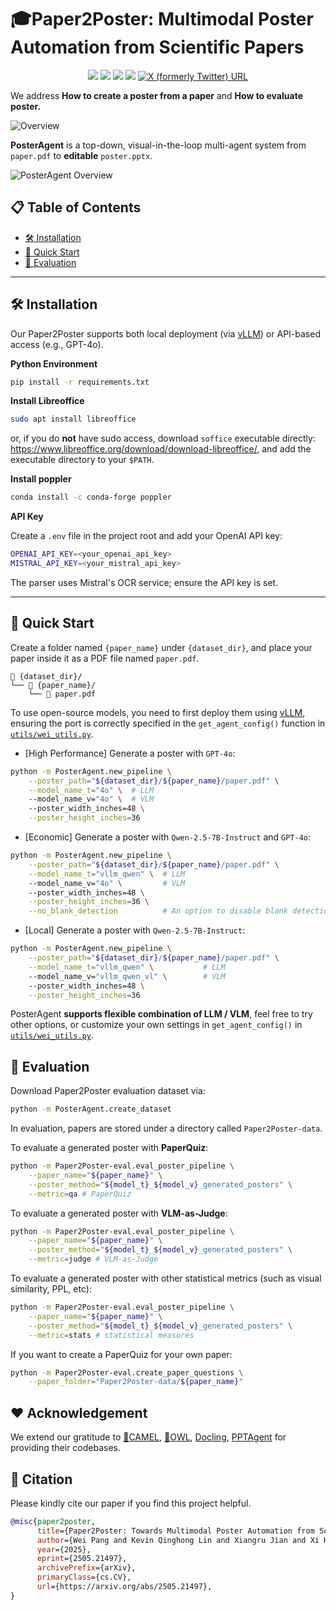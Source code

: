 # 🎓Paper2Poster: Multimodal Poster Automation from Scientific Papers

<p align="center">
  <a href="https://arxiv.org/abs/2505.21497" target="_blank"><img src="https://img.shields.io/badge/arXiv-2505.21497-red"></a>
  <a href="https://paper2poster.github.io/" target="_blank"><img src="https://img.shields.io/badge/Project-Page-brightgreen"></a>
  <a href="https://huggingface.co/datasets/Paper2Poster/Paper2Poster" target="_blank"><img src="https://img.shields.io/badge/%F0%9F%A4%97%20Hugging%20Face-Dataset-orange"></a>
  <a href="https://huggingface.co/papers/2505.21497" target="_blank"><img src="https://img.shields.io/badge/%F0%9F%A4%97%20Hugging%20Face-Daily Papers-red"></a>
  <a href="https://x.com/_akhaliq/status/1927721150584390129" target="_blank"><img alt="X (formerly Twitter) URL" src="https://img.shields.io/twitter/url?url=https%3A%2F%2Fx.com%2F_akhaliq%2Fstatus%2F1927721150584390129"></a>    
</p>

We address **How to create a poster from a paper** and **How to evaluate poster.**

![Overview](./assets/overall.png)

<!--## 📚 Introduction-->

**PosterAgent** is a top-down, visual-in-the-loop multi-agent system from `paper.pdf` to **editable** `poster.pptx`.

![PosterAgent Overview](./assets/posteragent.png)

<!--A Top-down, visual-in-the-loop, efficient multi-agent pipeline, which includes (a) Parser distills the paper into a structured asset library; the (b) Planner aligns text–visual pairs into a binary‐tree layout that preserves reading order and spatial balance; and the (c) Painter-Commentor loop refines each panel by executing rendering code and using VLM feedback to eliminate overflow and ensure alignment.-->

<!--![Paper2Poster Overview](./assets/paperquiz.png)-->

<!--**Paper2Poster:** A benchmark for paper to poster generation, paired with human generated poster, with a comprehensive evaluation suite, including metrics like **Visual Quality**, **Textual Coherence**, **VLM-as-Judge** and **PaperQuiz**. Notably, PaperQuiz is a novel evaluation which assume A Good poster should convey core paper content visually.-->

## 📋 Table of Contents

<!--- [📚 Introduction](#-introduction)-->
- [🛠️ Installation](#-installation)
- [🚀 Quick Start](#-quick-start)
- [🔮 Evaluation](#-evaluation)
---

## 🛠️ Installation
Our Paper2Poster supports both local deployment (via [vLLM](https://docs.vllm.ai/en/v0.6.6/getting_started/installation.html)) or API-based access (e.g., GPT-4o).

**Python Environment**
```bash
pip install -r requirements.txt
```

**Install Libreoffice**
```bash
sudo apt install libreoffice
```

or, if you do **not** have sudo access, download `soffice` executable directly: https://www.libreoffice.org/download/download-libreoffice/, and add the executable directory to your `$PATH`.

**Install poppler**
```bash
conda install -c conda-forge poppler
```

**API Key**

Create a `.env` file in the project root and add your OpenAI API key:

```bash
OPENAI_API_KEY=<your_openai_api_key>
MISTRAL_API_KEY=<your_mistral_api_key>
```
The parser uses Mistral's OCR service; ensure the API key is set.

---

## 🚀 Quick Start
Create a folder named `{paper_name}` under `{dataset_dir}`, and place your paper inside it as a PDF file named `paper.pdf`.
```
📁 {dataset_dir}/
└── 📁 {paper_name}/
    └── 📄 paper.pdf
```
To use open-source models, you need to first deploy them using [vLLM](https://docs.vllm.ai/en/v0.6.6/getting_started/installation.html), ensuring the port is correctly specified in the `get_agent_config()` function in [`utils/wei_utils.py`](utils/wei_utils.py).

- [High Performance] Generate a poster with `GPT-4o`:

```bash
python -m PosterAgent.new_pipeline \
    --poster_path="${dataset_dir}/${paper_name}/paper.pdf" \
    --model_name_t="4o" \  # LLM
    --model_name_v="4o" \  # VLM
    --poster_width_inches=48 \
    --poster_height_inches=36
```

- [Economic] Generate a poster with `Qwen-2.5-7B-Instruct` and `GPT-4o`:

```bash
python -m PosterAgent.new_pipeline \
    --poster_path="${dataset_dir}/${paper_name}/paper.pdf" \
    --model_name_t="vllm_qwen" \  # LLM
    --model_name_v="4o" \         # VLM
    --poster_width_inches=48 \
    --poster_height_inches=36 \
    --no_blank_detection          # An option to disable blank detection
```

- [Local] Generate a poster with `Qwen-2.5-7B-Instruct`:

```bash
python -m PosterAgent.new_pipeline \
    --poster_path="${dataset_dir}/${paper_name}/paper.pdf" \
    --model_name_t="vllm_qwen" \           # LLM
    --model_name_v="vllm_qwen_vl" \        # VLM
    --poster_width_inches=48 \
    --poster_height_inches=36
```

PosterAgent **supports flexible combination of LLM / VLM**, feel free to try other options, or customize your own settings in `get_agent_config()` in [`utils/wei_utils.py`](utils/wei_utils.py).

## 🔮 Evaluation
Download Paper2Poster evaluation dataset via:
```bash
python -m PosterAgent.create_dataset
```

In evaluation, papers are stored under a directory called `Paper2Poster-data`.

To evaluate a generated poster with **PaperQuiz**:
```bash
python -m Paper2Poster-eval.eval_poster_pipeline \
    --paper_name="${paper_name}" \
    --poster_method="${model_t}_${model_v}_generated_posters" \
    --metric=qa # PaperQuiz
```

To evaluate a generated poster with **VLM-as-Judge**:
```bash
python -m Paper2Poster-eval.eval_poster_pipeline \
    --paper_name="${paper_name}" \
    --poster_method="${model_t}_${model_v}_generated_posters" \
    --metric=judge # VLM-as-Judge
```

To evaluate a generated poster with other statistical metrics (such as visual similarity, PPL, etc):
```bash
python -m Paper2Poster-eval.eval_poster_pipeline \
    --paper_name="${paper_name}" \
    --poster_method="${model_t}_${model_v}_generated_posters" \
    --metric=stats # statistical measures
```

If you want to create a PaperQuiz for your own paper:
```bash
python -m Paper2Poster-eval.create_paper_questions \
    --paper_folder="Paper2Poster-data/${paper_name}"
```

## ❤ Acknowledgement
We extend our gratitude to [🐫CAMEL](https://github.com/camel-ai/camel), [🦉OWL](https://github.com/camel-ai/owl), [Docling](https://github.com/docling-project/docling), [PPTAgent](https://github.com/icip-cas/PPTAgent) for providing their codebases.

## 📖 Citation

Please kindly cite our paper if you find this project helpful.

```bibtex
@misc{paper2poster,
      title={Paper2Poster: Towards Multimodal Poster Automation from Scientific Papers}, 
      author={Wei Pang and Kevin Qinghong Lin and Xiangru Jian and Xi He and Philip Torr},
      year={2025},
      eprint={2505.21497},
      archivePrefix={arXiv},
      primaryClass={cs.CV},
      url={https://arxiv.org/abs/2505.21497}, 
}
```
